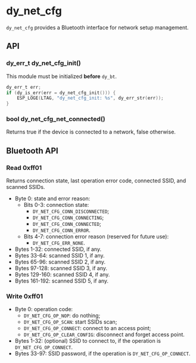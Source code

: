 # dy_net_cfg

`dy_net_cfg` provides a Bluetooth interface for network setup management.

## API

### dy_err_t dy_net_cfg_init()

This module must be initialized **before** `dy_bt`.

```c
dy_err_t err;
if (dy_is_err(err = dy_net_cfg_init())) {
    ESP_LOGE(LTAG, "dy_net_cfg_init: %s", dy_err_str(err));
}
```

### bool dy_net_cfg_net_connected()

Returns true if the device is connected to a network, false otherwise.

## Bluetooth API

### Read 0xff01

Returns connection state, last operation error code, connected SSID, and scanned SSIDs. 

- Byte 0: state and error reason:
  - Bits 0-3: connection state:
    - `DY_NET_CFG_CONN_DISCONNECTED`;
    - `DY_NET_CFG_CONN_CONNECTING`;
    - `DY_NET_CFG_CONN_CONNECTED`;
    - `DY_NET_CFG_CONN_ERROR`.
  - Bits 4-7: connection error reason (reserved for future use):
    - `DY_NET_CFG_ERR_NONE`.
- Bytes 1-32: connected SSID, if any.
- Bytes 33-64: scanned SSID 1, if any.
- Bytes 65-96: scanned SSID 2, if any.
- Bytes 97-128: scanned SSID 3, if any.
- Bytes 129-160: scanned SSID 4, if any.
- Bytes 161-192: scanned SSID 5, if any.

### Write 0xff01

- Byte 0: operation code:
  - `DY_NET_CFG_OP_NOP`: do nothing;
  - `DY_NET_CFG_OP_SCAN`: start SSIDs scan;
  - `DY_NET_CFG_OP_CONNECT`: connect to an access point;
  - `DY_NET_CFG_OP_CLEAR_CONFIG`: disconnect and forget access point.
- Bytes 1-32: (optional) SSID to connect to, if the operation is `DY_NET_CFG_OP_CONNECT`.
- Bytes 33-97: SSID password, if the operation is `DY_NET_CFG_OP_CONNECT`.

